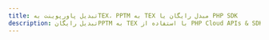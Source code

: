---title: تبدیل پاورپوینت بهTEX، PPTM به TEX مبدل رایگان یا PHP SDKdescription: تبدیل رایگانPPTM به TEX با استفاده از PHP Cloud APIs & SDK. همچنین اسناد Microsoft PowerPoint را در Cloud ایجاد، ویرایش و رندر کنید.---